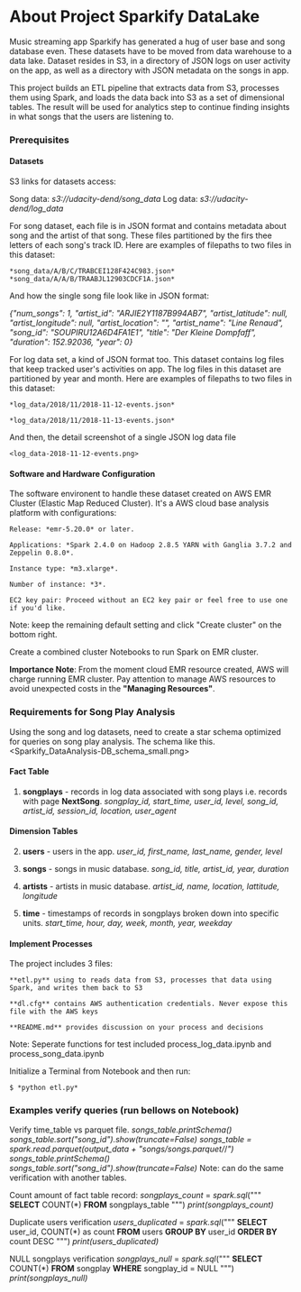 # About Project Sparkify DataLake 

Music streaming app Sparkify has generated a hug of user base and song database even. These datasets have to be moved from data warehouse to a data lake. Dataset resides in S3, in a directory of JSON logs on user activity on the app, as well as a directory with JSON metadata on the songs in app.

This project builds an ETL pipeline that extracts data from S3, processes them using Spark, and loads the data back into S3 as a set of dimensional tables. The result will be used for analytics step to continue finding insights in what songs that the users are listening to.

### Prerequisites

#### Datasets
S3 links for datasets access:

Song data: *s3://udacity-dend/song_data*
Log data: *s3://udacity-dend/log_data*

For song dataset, each file is in JSON format and contains metadata about song and the artist of that song. These files partitioned by the firs thee letters of each song's track ID. Here are examples of filepaths to two files in this dataset:

    *song_data/A/B/C/TRABCEI128F424C983.json*
    *song_data/A/A/B/TRAABJL12903CDCF1A.json*

And how the single song file look like in JSON format:

*{"num_songs": 1, "artist_id": "ARJIE2Y1187B994AB7", "artist_latitude": null, "artist_longitude": null, "artist_location": "", "artist_name": "Line Renaud", "song_id": "SOUPIRU12A6D4FA1E1", "title": "Der Kleine Dompfaff", "duration": 152.92036, "year": 0}*

For log data set, a kind of JSON format too. This dataset contains log files that keep tracked user's activities on app. The log files in this dataset are partitioned by year and month. Here are examples of filepaths to two files in this dataset:
    
    *log_data/2018/11/2018-11-12-events.json*
    
    *log_data/2018/11/2018-11-13-events.json*

And then, the detail screenshot of a single JSON log data file

    <log_data-2018-11-12-events.png>

#### Software and Hardware Configuration
The software environent to handle these dataset created on AWS EMR Cluster (Elastic Map Reduced Cluster). It's a AWS cloud base analysis platform with configurations:

    Release: *emr-5.20.0* or later.
    
    Applications: *Spark 2.4.0 on Hadoop 2.8.5 YARN with Ganglia 3.7.2 and Zeppelin 0.8.0*.
    
    Instance type: *m3.xlarge*.
    
    Number of instance: *3*.
    
    EC2 key pair: Proceed without an EC2 key pair or feel free to use one if you'd like.
    
Note: keep the remaining default setting and click "Create cluster" on the bottom right.


Create a combined cluster Notebooks to run Spark on EMR cluster.

**Importance Note**: From the moment cloud EMR resource created, AWS will charge running EMR cluster. Pay attention to manage AWS resources to avoid unexpected costs in the **"Managing Resources"**.

### Requirements for Song Play Analysis
Using the song and log datasets, need to create a star schema optimized for queries on song play analysis. The schema like this.
    <Sparkify_DataAnalysis-DB_schema_small.png>

#### Fact Table
1. **songplays** - records in log data associated with song plays i.e. records with page **NextSong**.
    *songplay_id, start_time, user_id, level, song_id, artist_id, session_id, location, user_agent*

#### Dimension Tables
2. **users** - users in the app.
    *user_id, first_name, last_name, gender, level*
    
3. **songs** - songs in music database.
    *song_id, title, artist_id, year, duration*
    
4. **artists** - artists in music database.
    *artist_id, name, location, lattitude, longitude*
    
5. **time** - timestamps of records in songplays broken down into specific units.
    *start_time, hour, day, week, month, year, weekday*
    
#### Implement Processes
The project includes 3 files:

    **etl.py** using to reads data from S3, processes that data using Spark, and writes them back to S3
    
    **dl.cfg** contains AWS authentication credentials. Never expose this file with the AWS keys
    
    **README.md** provides discussion on your process and decisions
    
Note: Seperate functions for test included process_log_data.ipynb and process_song_data.ipynb

Initialize a Terminal from Notebook and then run:

    $ *python etl.py*

### Examples verify queries (run bellows on Notebook)
Verify time_table vs parquet file. 
*songs_table.printSchema()*
*songs_table.sort("song_id").show(truncate=False)*
*songs_table = spark.read.parquet(output_data + "songs/songs.parquet/*/*")*
*songs_table.printSchema()*
*songs_table.sort("song_id").show(truncate=False)*
Note: can do the same verification with another tables.

Count amount of fact table record:
    *songplays_count* = *spark.sql*(""" 
                                **SELECT** COUNT(*) 
                                **FROM** songplays_table
                                """)
    *print(songplays_count)*

Duplicate users verification
    *users_duplicated* = *spark.sql*("""
                                **SELECT** user_id, COUNT(*) as count 
                                **FROM** users 
                                **GROUP BY** user_id 
                                **ORDER BY** count DESC
                                """)
    *print(users_duplicated)*

NULL songplays verification
    *songplays_null* = *spark.sql*("""
                                **SELECT** COUNT(*) 
                                **FROM** songplay 
                                **WHERE** songplay_id = NULL
                                """)
    *print(songplays_null)*
